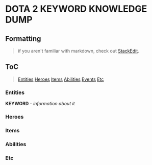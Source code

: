
# DOTA 2 KEYWORD KNOWLEDGE DUMP

## Formatting
> if you aren't familiar with markdown, check out [StackEdit](https://stackedit.io/).

## ToC

> [Entities](#entities)
> [Heroes](#heroes)
> [Items](#items)
> [Abilities](#abilities)
> [Events](#events)
> [Etc](#etc)

### Entities
**KEYWORD** - *information about it*

### Heroes

### Items

### Abilities

### Etc